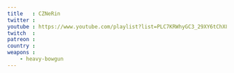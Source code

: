 ```yaml
---
title   : CZNeRin
twitter : 
youtube : https://www.youtube.com/playlist?list=PLC7KRWhyGC3_29XY6tChX8I3eNhmrcxRR
twitch  : 
patreon : 
country : 
weapons :
    - heavy-bowgun
---
```



